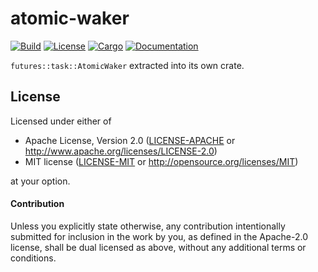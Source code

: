 # atomic-waker

[![Build](https://github.com/smol-rs/atomic-waker/workflows/Build%20and%20test/badge.svg)](
https://github.com/smol-rs/atomic-waker/actions)
[![License](https://img.shields.io/badge/license-Apache--2.0_OR_MIT-blue.svg)](
https://github.com/smol-rs/atomic-waker)
[![Cargo](https://img.shields.io/crates/v/atomic-waker.svg)](
https://crates.io/crates/atomic-waker)
[![Documentation](https://docs.rs/atomic-waker/badge.svg)](
https://docs.rs/atomic-waker)

`futures::task::AtomicWaker` extracted into its own crate.

## License

Licensed under either of

 * Apache License, Version 2.0 ([LICENSE-APACHE](LICENSE-APACHE) or http://www.apache.org/licenses/LICENSE-2.0)
 * MIT license ([LICENSE-MIT](LICENSE-MIT) or http://opensource.org/licenses/MIT)

at your option.

#### Contribution

Unless you explicitly state otherwise, any contribution intentionally submitted
for inclusion in the work by you, as defined in the Apache-2.0 license, shall be
dual licensed as above, without any additional terms or conditions.
